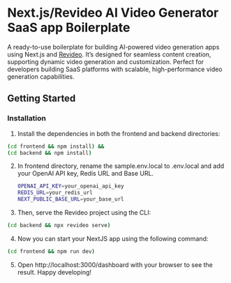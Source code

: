 # Next.js/Revideo AI Video Generator SaaS app Boilerplate

A ready-to-use boilerplate for building AI-powered video generation apps using Next.js and [Revideo](https://re.video/). It’s designed for seamless content creation, supporting dynamic video generation and customization. Perfect for developers building SaaS platforms with scalable, high-performance video generation capabilities.

## Getting Started

### Installation

1. Install the dependencies in both the frontend and backend directories:

```bash
(cd frontend && npm install) &&
(cd backend && npm install)
```

2. In frontend directory, rename the sample.env.local to .env.local and add your OpenAI API key, Redis URL and Base URL.
   
   ```bash
   OPENAI_API_KEY=your_openai_api_key
   REDIS_URL=your_redis_url
   NEXT_PUBLIC_BASE_URL=your_base_url
   ```


3. Then, serve the Revideo project using the CLI:

```bash
(cd backend && npx revideo serve)
```

4. Now you can start your NextJS app using the following command:

```bash
(cd frontend && npm run dev)
```

5. Open http://localhost:3000/dashboard with your browser to see the result. Happy developing!
